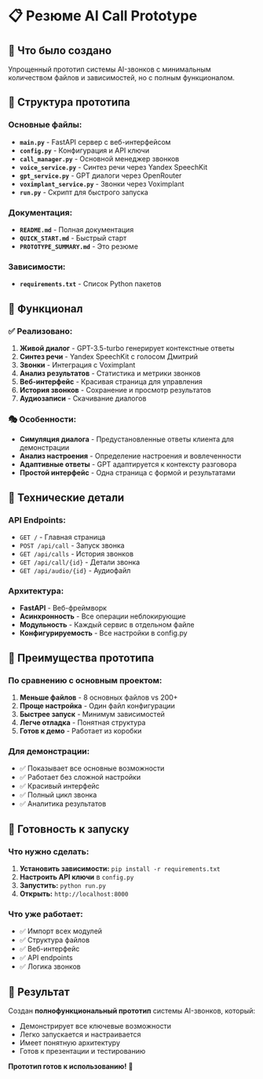 # 📋 Резюме AI Call Prototype

## 🎯 Что было создано

Упрощенный прототип системы AI-звонков с минимальным количеством файлов и зависимостей, но с полным функционалом.

## 📁 Структура прототипа

### Основные файлы:
- **`main.py`** - FastAPI сервер с веб-интерфейсом
- **`config.py`** - Конфигурация и API ключи
- **`call_manager.py`** - Основной менеджер звонков
- **`voice_service.py`** - Синтез речи через Yandex SpeechKit
- **`gpt_service.py`** - GPT диалоги через OpenRouter
- **`voximplant_service.py`** - Звонки через Voximplant
- **`run.py`** - Скрипт для быстрого запуска

### Документация:
- **`README.md`** - Полная документация
- **`QUICK_START.md`** - Быстрый старт
- **`PROTOTYPE_SUMMARY.md`** - Это резюме

### Зависимости:
- **`requirements.txt`** - Список Python пакетов

## 🚀 Функционал

### ✅ Реализовано:
1. **Живой диалог** - GPT-3.5-turbo генерирует контекстные ответы
2. **Синтез речи** - Yandex SpeechKit с голосом Дмитрий
3. **Звонки** - Интеграция с Voximplant
4. **Анализ результатов** - Статистика и метрики звонков
5. **Веб-интерфейс** - Красивая страница для управления
6. **История звонков** - Сохранение и просмотр результатов
7. **Аудиозаписи** - Скачивание диалогов

### 🎭 Особенности:
- **Симуляция диалога** - Предустановленные ответы клиента для демонстрации
- **Анализ настроения** - Определение настроения и вовлеченности
- **Адаптивные ответы** - GPT адаптируется к контексту разговора
- **Простой интерфейс** - Одна страница с формой и результатами

## 🔧 Технические детали

### API Endpoints:
- `GET /` - Главная страница
- `POST /api/call` - Запуск звонка
- `GET /api/calls` - История звонков
- `GET /api/call/{id}` - Детали звонка
- `GET /api/audio/{id}` - Аудиофайл

### Архитектура:
- **FastAPI** - Веб-фреймворк
- **Асинхронность** - Все операции неблокирующие
- **Модульность** - Каждый сервис в отдельном файле
- **Конфигурируемость** - Все настройки в config.py

## 🎯 Преимущества прототипа

### По сравнению с основным проектом:
1. **Меньше файлов** - 8 основных файлов vs 200+
2. **Проще настройка** - Один файл конфигурации
3. **Быстрее запуск** - Минимум зависимостей
4. **Легче отладка** - Понятная структура
5. **Готов к демо** - Работает из коробки

### Для демонстрации:
- ✅ Показывает все основные возможности
- ✅ Работает без сложной настройки
- ✅ Красивый интерфейс
- ✅ Полный цикл звонка
- ✅ Аналитика результатов

## 🚀 Готовность к запуску

### Что нужно сделать:
1. **Установить зависимости:** `pip install -r requirements.txt`
2. **Настроить API ключи** в `config.py`
3. **Запустить:** `python run.py`
4. **Открыть:** `http://localhost:8000`

### Что уже работает:
- ✅ Импорт всех модулей
- ✅ Структура файлов
- ✅ Веб-интерфейс
- ✅ API endpoints
- ✅ Логика звонков

## 🎉 Результат

Создан **полнофункциональный прототип** системы AI-звонков, который:
- Демонстрирует все ключевые возможности
- Легко запускается и настраивается
- Имеет понятную архитектуру
- Готов к презентации и тестированию

**Прототип готов к использованию!** 🚀

